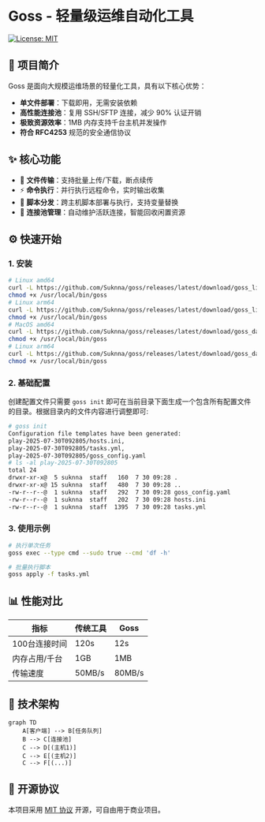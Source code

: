 # Goss - 轻量级运维自动化工具

[![License: MIT](https://img.shields.io/badge/License-MIT-yellow.svg)](https://opensource.org/licenses/MIT)

## 🚀 项目简介
Goss 是面向大规模运维场景的轻量化工具，具有以下核心优势：
- **单文件部署**：下载即用，无需安装依赖
- **高性能连接池**：复用 SSH/SFTP 连接，减少 90% 认证开销
- **极致资源效率**：1MB 内存支持千台主机并发操作
- **符合 RFC4253** 规范的安全通信协议

## ✨ 核心功能
- 📁 **文件传输**：支持批量上传/下载，断点续传
- ⚡ **命令执行**：并行执行远程命令，实时输出收集
- 📜 **脚本分发**：跨主机脚本部署与执行，支持变量替换
- 🔄 **连接池管理**：自动维护活跃连接，智能回收闲置资源

## ⚙️ 快速开始

### 1. 安装
```bash
# Linux amd64
curl -L https://github.com/Suknna/goss/releases/latest/download/goss_linux_amd64 -o /usr/local/bin/goss
chmod +x /usr/local/bin/goss
# Linux arm64
curl -L https://github.com/Suknna/goss/releases/latest/download/goss_linux_arm64 -o /usr/local/bin/goss
chmod +x /usr/local/bin/goss
# MacOS amd64
curl -L https://github.com/Suknna/goss/releases/latest/download/goss_darwin_amd64 -o /usr/local/bin/goss
chmod +x /usr/local/bin/goss
# Linux arm64
curl -L https://github.com/Suknna/goss/releases/latest/download/goss_darwin_arm64 -o /usr/local/bin/goss
chmod +x /usr/local/bin/goss
```

### 2. 基础配置
创建配置文件只需要 `goss init` 即可在当前目录下面生成一个包含所有配置文件的目录。根据目录内的文件内容进行调整即可:
```bash
# goss init
Configuration file templates have been generated:  
play-2025-07-30T092805/hosts.ini, 
play-2025-07-30T092805/tasks.yml, 
play-2025-07-30T092805/goss_config.yaml
# ls -al play-2025-07-30T092805
total 24
drwxr-xr-x@  5 suknna  staff   160  7 30 09:28 .
drwxr-xr-x@ 15 suknna  staff   480  7 30 09:28 ..
-rw-r--r--@  1 suknna  staff   292  7 30 09:28 goss_config.yaml
-rw-r--r--@  1 suknna  staff   202  7 30 09:28 hosts.ini
-rw-r--r--@  1 suknna  staff  1395  7 30 09:28 tasks.yml
```

### 3. 使用示例
```bash
# 执行单次任务
goss exec --type cmd --sudo true --cmd 'df -h'

# 批量执行脚本
goss apply -f tasks.yml
```

## 📊 性能对比
| 指标           | 传统工具 | Goss   |
|---------------|--------|--------|
| 100台连接时间  | 120s   | 12s    |
| 内存占用/千台  | 1GB    | 1MB    |
| 传输速度       | 50MB/s | 80MB/s |

## 🔧 技术架构
```mermaid
graph TD
    A[客户端] --> B[任务队列]
    B --> C[连接池]
    C --> D[(主机1)]
    C --> E[(主机2)]
    C --> F[(...)]
```

## 📜 开源协议
本项目采用 [MIT 协议](LICENSE) 开源，可自由用于商业项目。
